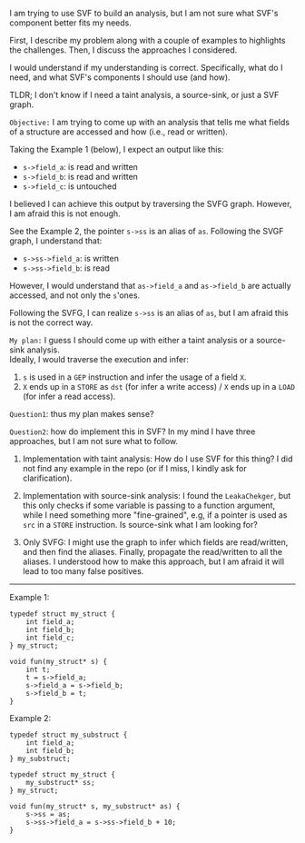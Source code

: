 I am trying to use SVF to build an analysis, but I am not sure what SVF's component better fits my needs.

First, I describe my problem along with a couple of examples to highlights the challenges.
Then, I discuss the approaches I considered. 

I would understand if my understanding is correct.
Specifically, what do I need, and what SVF's components I should use (and how).

TLDR; I don't know if I need a taint analysis, a source-sink, or just a SVF graph.

`Objective:` I am trying to come up with an analysis that tells me what fields of a structure are accessed and how (i.e., read or written).

Taking the Example 1 (below), I expect an output like this:
- `s->field_a`: is read and written
- `s->field_b`: is read and written
- `s->field_c`: is untouched

I believed I can achieve this output by traversing the SVFG graph. 
However, I am afraid this is not enough.

See the Example 2, the pointer `s->ss` is an alias of `as`. Following the SVGF graph, I understand that: 
- `s->ss->field_a`: is written
- `s->ss->field_b`: is read

However, I would understand that `as->field_a` and `as->field_b` are actually accessed, and not only the `s`'ones.

Following the SVFG, I can realize `s->ss` is an alias of `as`, but I am afraid this is not the correct way.

`My plan:` I guess I should come up with either a taint analysis or a source-sink analysis.  
Ideally, I would traverse the execution and infer:
1. `s` is used in a `GEP` instruction and infer the usage of a field `X`.
2. `X` ends up in a `STORE` as `dst` (for infer a write access) / `X` ends up in a `LOAD` (for infer a read access).

`Question1`: thus my plan makes sense?

`Question2`: how do implement this in SVF? In my mind I have three approaches, but I am not sure what to follow.

1) Implementation with taint analysis: How do I use SVF for this thing? I did not find any example in the repo (or if I miss, I kindly ask for clarification).

2) Implementation with source-sink analysis: I found the `LeakaChekger`, but this only checks if some variable is passing to a function argument, while I need something more "fine-grained", e.g, if a pointer is used as `src` in a `STORE` instruction. Is source-sink what I am looking for?

3) Only SVFG: I might use the graph to infer which fields are read/written, and then find the aliases. Finally, propagate the read/written to all the aliases. I understood how to make this approach, but I am afraid it will lead to too many false positives.


----

Example 1:
```
typedef struct my_struct {
    int field_a;
    int field_b;
    int field_c;
} my_struct;

void fun(my_struct* s) {
    int t;
    t = s->field_a;
    s->field_a = s->field_b;
    s->field_b = t;
}
```

Example 2:
```
typedef struct my_substruct {
    int field_a;
    int field_b;
} my_substruct;

typedef struct my_struct {
    my_substruct* ss;
} my_struct;

void fun(my_struct* s, my_substruct* as) {
    s->ss = as;
    s->ss->field_a = s->ss->field_b + 10;
}
```